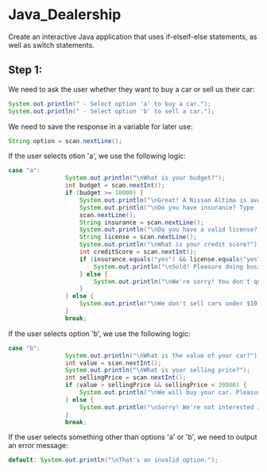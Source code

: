 # Java_Dealership
Create an interactive Java application that uses if-elseif-else statements, as well as switch statements.

## Step 1: 

We need to ask the user whether they want to buy a car or sell us their car:

```java
System.out.println(" - Select option 'a' to buy a car.");
System.out.println(" - Select option 'b' to sell a car.");
```

We need to save the response in a variable for later use:

```java
String option = scan.nextLine();
```

If the user selects otion 'a', we use the following logic:

```java
case "a": 
                System.out.println("\nWhat is your budget?"); 
                int budget = scan.nextInt();
                if (budget >= 10000) {
                    System.out.println("\nGreat! A Nissan Altima is available.");
                    System.out.println("\nDo you have insurance? Type 'yes' or 'no'");
                    scan.nextLine();
                    String insurance = scan.nextLine();
                    System.out.println("\nDo you have a valid license? Type 'yes' or 'no'");
                    String license = scan.nextLine();
                    System.out.println("\nWhat is your credit score?");
                    int creditScore = scan.nextInt();
                    if (insurance.equals("yes") && license.equals("yes") && creditScore >= 660) {
                        System.out.println("\nSold! Pleasure doing business with you.");
                    } else {
                        System.out.println("\nWe're sorry! You don't qualify to buy this car.");
                    }
                } else {
                    System.out.println("\nWe don't sell cars under $10,000. Sorry!");
                }
                break;
```

If the user selects option 'b', we use the following logic: 

```java
case "b": 
                System.out.println("\nWhat is the value of your car?");
                int value = scan.nextInt();
                System.out.println("\nWhat is your selling price?");
                int sellingPrice = scan.nextInt();
                if (value > sellingPrice && sellingPrice < 30000) {
                    System.out.println("\nWe will buy your car. Pleasure doing business with you.");
                } else {
                    System.out.println("\nSorry! We're not interested in buying your car.");
                }
                break;
```

If the user selects something other than options 'a' or 'b', we need to output an error message:

```java
default: System.out.println("\nThat's an invalid option.");
```